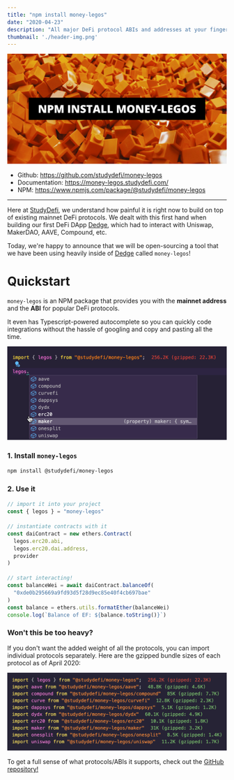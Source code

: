 ```yaml
---
title: "npm install money-legos"
date: "2020-04-23"
description: "All major DeFi protocol ABIs and addresses at your finger tips! With Typescript autocomplete!"
thumbnail: './header-img.png'
---
```


![header image](./header-img.png)

- Github: https://github.com/studydefi/money-legos
- Documentation: https://money-legos.studydefi.com/
- NPM: https://www.npmjs.com/package/@studydefi/money-legos

---

Here at [StudyDefi](https://studydefi.com), we understand how painful it is right now to build on top of existing mainnet DeFi protocols. We dealt with this first hand when building our first DeFi DApp [Dedge](https://dedge.exchange), which had to interact with Uniswap, MakerDAO, AAVE, Compound, etc.

Today, we're happy to announce that we will be open-sourcing a tool that we have been using heavily inside of [Dedge](https://dedge.exchange) called `money-legos`!

# Quickstart

`money-legos` is an NPM package that provides you with the **mainnet address** and the **ABI** for popular DeFi protocols.

It even has Typescript-powered autocomplete so you can quickly code integrations without the hassle of googling and copy and pasting all the time.

![Typescript autocomplete](./legos-autocomplete.gif)

### 1. Install `money-legos`

```bash
npm install @studydefi/money-legos
```

### 2. Use it

```javascript
// import it into your project
const { legos } = "money-legos"

// instantiate contracts with it
const daiContract = new ethers.Contract(
  legos.erc20.abi,
  legos.erc20.dai.address,
  provider
)

// start interacting!
const balanceWei = await daiContract.balanceOf(
  "0xde0b295669a9fd93d5f28d9ec85e40f4cb697bae"
)
const balance = ethers.utils.formatEther(balanceWei)
console.log(`Balance of EF: ${balance.toString()}`)
```

### Won't this be too heavy?

If you don't want the added weight of all the protocols, you can import individual protocols separately. Here are the gzipped bundle sizes of each protocol as of April 2020:

![bundle size](./weight.png)

To get a full sense of what protocols/ABIs it supports, check out the [GitHub repository!](http://github.com/studydefi/money-legos)
